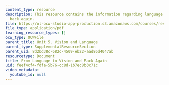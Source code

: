 ```yaml
---
content_type: resource
description: This resource contains the information regarding language to vision and
  back again.
file: https://ol-ocw-studio-app-production.s3.amazonaws.com/courses/res-9-003-brains-minds-and-machines-summer-course-summer-2015/feef4cf4fdfa5b76cc8d1b7ec8b3c71c_MITRES_9_003SUM15_Lec5-2.pdf
file_type: application/pdf
learning_resource_types: []
ocw_type: OCWFile
parent_title: Unit 5. Vision and Language
parent_type: SupplementalResourceSection
parent_uid: 8d2bd38c-682c-4509-eb22-aad86d4047ab
resourcetype: Document
title: From Language to Vision and Back Again
uid: feef4cf4-fdfa-5b76-cc8d-1b7ec8b3c71c
video_metadata:
  youtube_id: null
---
```

